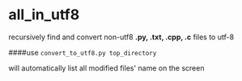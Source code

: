all_in_utf8
===

recursively find and convert non-utf8 **.py, .txt, .cpp, .c** files to utf-8  

####use
`convert_to_utf8.py top_directory`

will automatically list all modified files' name on the screen 